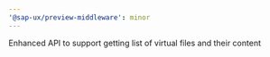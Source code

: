 ```yaml
---
'@sap-ux/preview-middleware': minor
---
```


Enhanced API to support getting list of virtual files and their content
